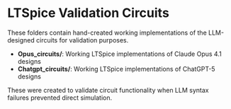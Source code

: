 # LTSpice Validation Circuits

These folders contain hand-created working implementations of the LLM-designed circuits for validation purposes.

- **Opus_circuits/**: Working LTSpice implementations of Claude Opus 4.1 designs
- **Chatgpt_circuits/**: Working LTSpice implementations of ChatGPT-5 designs

These were created to validate circuit functionality when LLM syntax failures prevented direct simulation.
